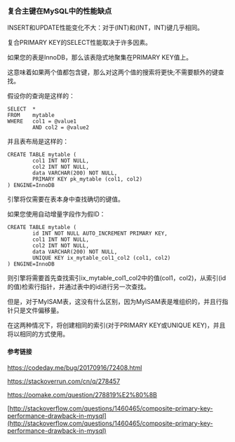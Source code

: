 ### 复合主键在MySQL中的性能缺点

INSERT和UPDATE性能变化不大：对于\(INT\)和\(INT，INT\)键几乎相同。

复合PRIMARY KEY的SELECT性能取决于许多因素。

如果您的表是InnoDB，那么该表隐式地聚集在PRIMARY KEY值上。

这意味着如果两个值都包含键，那么对这两个值的搜索将更快;不需要额外的键查找。

假设你的查询是这样的：

```
SELECT  *
FROM    mytable
WHERE   col1 = @value1
        AND col2 = @value2
```

并且表布局是这样的：

```
CREATE TABLE mytable (
        col1 INT NOT NULL,
        col2 INT NOT NULL,
        data VARCHAR(200) NOT NULL,
        PRIMARY KEY pk_mytable (col1, col2)
) ENGINE=InnoDB
```

引擎将仅需要在表本身中查找确切的键值。

如果您使用自动增量字段作为假ID：

```
CREATE TABLE mytable (
        id INT NOT NULL AUTO_INCREMENT PRIMARY KEY,
        col1 INT NOT NULL,
        col2 INT NOT NULL,
        data VARCHAR(200) NOT NULL,
        UNIQUE KEY ix_mytable_col1_col2 (col1, col2)
) ENGINE=InnoDB
```

则引擎将需要首先查找索引ix\_mytable\_col1\_col2中的值\(col1，col2\)，从索引\(id的值\)检索行指针，并通过表中的id进行另一次查找。

但是，对于MyISAM表，这没有什么区别，因为MyISAM表是堆组织的，并且行指针只是文件偏移量。

在这两种情况下，将创建相同的索引\(对于PRIMARY KEY或UNIQUE KEY\)，并且将以相同的方式使用。

#### 参考链接

https://codeday.me/bug/20170916/72408.html

https://stackoverrun.com/cn/q/278457

https://oomake.com/question/278819%E2%80%8B

[http://stackoverflow.com/questions/1460465/composite-primary-key-performance-drawback-in-mysql](http://stackoverflow.com/questions/1460465/composite-primary-key-performance-drawback-in-mysql)

